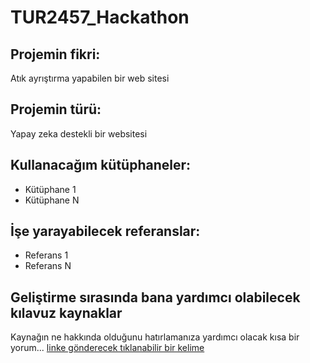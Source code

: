# TUR2457_Hackathon

## Projemin fikri: 

Atık ayrıştırma yapabilen bir web sitesi 

## Projemin türü: 

Yapay zeka destekli bir websitesi

## Kullanacağım kütüphaneler:
- Kütüphane 1
- Kütüphane N

## İşe yarayabilecek referanslar:
- Referans 1
- Referans N

## Geliştirme sırasında bana yardımcı olabilecek kılavuz kaynaklar
Kaynağın ne hakkında olduğunu hatırlamanıza yardımcı olacak kısa bir yorum... [linke gönderecek tıklanabilir bir kelime](https://kaynagin_linki)
